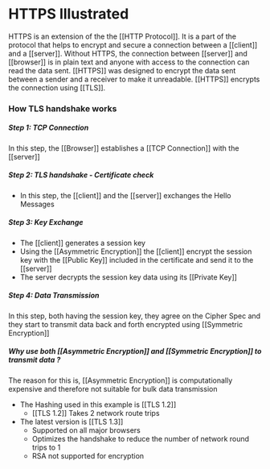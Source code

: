 # HTTPS Illustrated

HTTPS is  an extension of the the [[HTTP Protocol]].
It is a part of the protocol that helps to encrypt and secure a connection between a [[client]] and a [[server]].
Without HTTPS, the connection between [[server]] and [[browser]] is in plain text and anyone with access to the connection can read the data sent.
[[HTTPS]] was designed to encrypt the data sent between a sender and a receiver to make it unreadable.
[[HTTPS]] encrypts the connection using [[TLS]].


### How TLS handshake works
##### Step 1: TCP Connection 
In this step, the [[Browser]] establishes a [[TCP Connection]] with the [[server]]

##### Step 2: TLS handshake - Certificate check
- In this step,  the [[client]] and the [[server]] exchanges the Hello Messages

##### Step 3: Key Exchange

- The [[client]] generates a session key 
-  Using the [[Asymmetric Encryption]] the [[client]] encrypt the session key with the  [[Public Key]] included in the certificate and send it to the [[server]]
- The server decrypts the session key data using its [[Private Key]]

##### Step 4: Data Transmission
In this step,  both having the session key, they agree on the Cipher Spec and they start to transmit data back and forth encrypted using [[Symmetric Encryption]]

##### Why use both [[Asymmetric Encryption]] and [[Symmetric Encryption]]  to transmit data ?
The reason for this is, [[Asymmetric Encryption]] is computationally expensive and therefore not suitable for bulk data transmission


- The Hashing used in this example is [[TLS 1.2]]
	-  [[TLS 1.2]] Takes 2 network route trips 
- The latest version is [[TLS 1.3]]
	- Supported on all major browsers
	-  Optimizes the handshake to reduce the number of network round trips to 1
	-  RSA not supported for encryption
	


